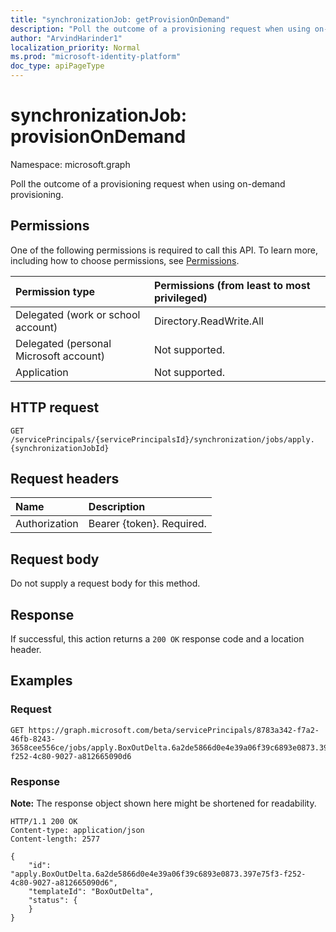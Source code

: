 ```yaml
---
title: "synchronizationJob: getProvisionOnDemand"
description: "Poll the outcome of a provisioning request when using on-demand provisioning."
author: "ArvindHarinder1"
localization_priority: Normal
ms.prod: "microsoft-identity-platform"
doc_type: apiPageType
---
```


# synchronizationJob: provisionOnDemand

Namespace: microsoft.graph

Poll the outcome of a provisioning request when using on-demand provisioning. 

## Permissions
One of the following permissions is required to call this API. To learn more, including how to choose permissions, see [Permissions](/concepts/permissions-reference.md).

|Permission type                        | Permissions (from least to most privileged)              |
|:--------------------------------------|:---------------------------------------------------------|
|Delegated (work or school account)     |Directory.ReadWrite.All  |
|Delegated (personal Microsoft account) |Not supported. |
|Application                            |Not supported. | 

## HTTP request

<!-- {
  "blockType": "ignored"
}
-->
``` http
GET /servicePrincipals/{servicePrincipalsId}/synchronization/jobs/apply.{synchronizationJobId}
```
## Request headers
|Name|Description|
|:---|:---|
|Authorization|Bearer {token}. Required.|

## Request body
Do not supply a request body for this method.

## Response

If successful, this action returns a `200 OK` response code and a location header.

## Examples

### Request
<!-- {
  "blockType": "request",
  "name": "synchronizationjob_provisionondemand"
}
-->
``` http
GET https://graph.microsoft.com/beta/servicePrincipals/8783a342-f7a2-46fb-8243-3658cee556ce/jobs/apply.BoxOutDelta.6a2de5866d0e4e39a06f39c6893e0873.397e75f3-f252-4c80-9027-a812665090d6
```


### Response
**Note:** The response object shown here might be shortened for readability.
<!-- {
  "blockType": "response",
  "truncated": true,
  "@odata.type": "microsoft.graph.None"
}
-->
``` 
HTTP/1.1 200 OK
Content-type: application/json
Content-length: 2577

{
    "id": "apply.BoxOutDelta.6a2de5866d0e4e39a06f39c6893e0873.397e75f3-f252-4c80-9027-a812665090d6",
    "templateId": "BoxOutDelta",
    "status": {
    }
}
```
